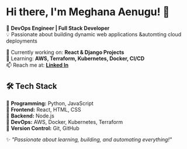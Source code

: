 # Hi there, I'm Meghana Aenugu! 👋  

🚀 **DevOps Engineer | Full Stack Developer**  
💡 Passionate about building dynamic web applications &automting cloud deployments

🔭 Currently working on: **React & Django Projects**  
🌱 Learning: **AWS, Terraform, Kubernetes, Docker, CI/CD**  
📫 Reach me at: **[Linked In](https://www.linkedin.com/in/meghana-aenugu-88969689)**  

## 🛠️ Tech Stack  
🔹 **Programming:** Python, JavaScript  
🔹 **Frontend:** React, HTML, CSS  
🔹 **Backend:** Node.js  
🔹 **DevOps:** AWS, Docker, Kubernetes, Terraform  
🔹 **Version Control:** Git, GitHub  

✨ _"Passionate about learning, building, and automating everything!"_  
